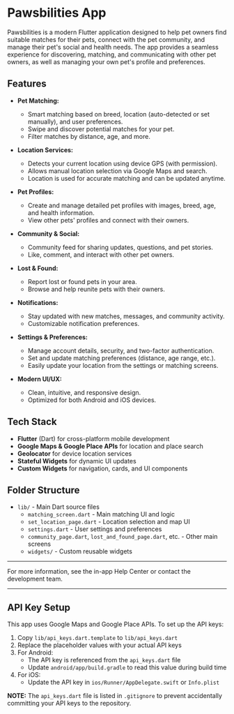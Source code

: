 # Pawsbilities App

Pawsbilities is a modern Flutter application designed to help pet owners find suitable matches for their pets, connect with the pet community, and manage their pet's social and health needs. The app provides a seamless experience for discovering, matching, and communicating with other pet owners, as well as managing your own pet's profile and preferences.

## Features

- **Pet Matching:**
  - Smart matching based on breed, location (auto-detected or set manually), and user preferences.
  - Swipe and discover potential matches for your pet.
  - Filter matches by distance, age, and more.

- **Location Services:**
  - Detects your current location using device GPS (with permission).
  - Allows manual location selection via Google Maps and search.
  - Location is used for accurate matching and can be updated anytime.

- **Pet Profiles:**
  - Create and manage detailed pet profiles with images, breed, age, and health information.
  - View other pets' profiles and connect with their owners.

- **Community & Social:**
  - Community feed for sharing updates, questions, and pet stories.
  - Like, comment, and interact with other pet owners.

- **Lost & Found:**
  - Report lost or found pets in your area.
  - Browse and help reunite pets with their owners.

- **Notifications:**
  - Stay updated with new matches, messages, and community activity.
  - Customizable notification preferences.

- **Settings & Preferences:**
  - Manage account details, security, and two-factor authentication.
  - Set and update matching preferences (distance, age range, etc.).
  - Easily update your location from the settings or matching screens.

- **Modern UI/UX:**
  - Clean, intuitive, and responsive design.
  - Optimized for both Android and iOS devices.

## Tech Stack

- **Flutter** (Dart) for cross-platform mobile development
- **Google Maps & Google Place APIs** for location and place search
- **Geolocator** for device location services
- **Stateful Widgets** for dynamic UI updates
- **Custom Widgets** for navigation, cards, and UI components

## Folder Structure
- `lib/` - Main Dart source files
  - `matching_screen.dart` - Main matching UI and logic
  - `set_location_page.dart` - Location selection and map UI
  - `settings.dart` - User settings and preferences
  - `community_page.dart`, `lost_and_found_page.dart`, etc. - Other main screens
  - `widgets/` - Custom reusable widgets


---

For more information, see the in-app Help Center or contact the development team.

---

## API Key Setup

This app uses Google Maps and Google Place APIs. To set up the API keys:

1. Copy `lib/api_keys.dart.template` to `lib/api_keys.dart`
2. Replace the placeholder values with your actual API keys
3. For Android:
   - The API key is referenced from the `api_keys.dart` file
   - Update `android/app/build.gradle` to read this value during build time
4. For iOS:
   - Update the API key in `ios/Runner/AppDelegate.swift` or `Info.plist`

**NOTE:** The `api_keys.dart` file is listed in `.gitignore` to prevent accidentally committing your API keys to the repository.
